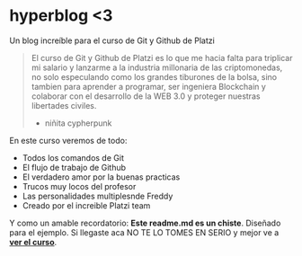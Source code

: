 # hyperblog <3
Un blog increíble para el curso de Git y Github de Platzi
>El curso de Git y Github de Platzi es lo que me hacia falta para triplicar mi salario y lanzarme a la industria millonaria de las criptomonedas, no solo especulando como los grandes tiburones de la bolsa, sino tambien para aprender a programar, ser ingeniera Blockchain y colaborar con el desarrollo de la WEB 3.0 y proteger nuestras libertades civiles. 
>- niñita cypherpunk

En este curso veremos de todo:

* Todos los comandos  de Git
* El flujo de trabajo de Github
* El verdadero amor por la buenas practicas
* Trucos muy locos del profesor
* Las personalidades multiplesnde Freddy
* Creado por el increible Platzi team

Y como un amable recordatorio: **Este readme.md es un chiste**. Diseñado para el ejemplo. Si llegaste aca NO TE LO TOMES EN SERIO y mejor ve a [**ver el curso**](https://platzi.com/clases/1557-git-github/19977-readmemd-es-una-excelente-practica/).